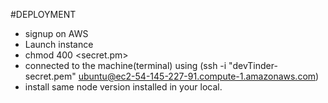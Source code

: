 

#DEPLOYMENT
- signup on AWS
- Launch instance
- chmod 400 <secret.pm>
- connected to the machine(terminal) using (ssh -i "devTinder-secret.pem" ubuntu@ec2-54-145-227-91.compute-1.amazonaws.com)
- install same node version installed in your local.
